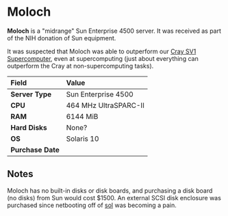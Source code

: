 # Moloch

**Moloch** is a "midrange" Sun Enterprise 4500 server. It was received as part of the NIH donation of Sun equipment.

It was suspected that Moloch was able to outperform our [Cray SV1 Supercomputer](cray-sv1-supercomputer.md), even at supercomputing (just about everything can outperform the Cray at non-supercomputing tasks).

| Field | Value |
| :---- | :---- |
| **Server Type** | Sun Enterprise 4500 |
| **CPU** | 464 MHz UltraSPARC-II |
| **RAM** | 6144 MiB |
| **Hard Disks** | 	None? |
| **OS** | 	Solaris 10 |
| **Purchase Date** |  |

## Notes

Moloch has no built-in disks or disk boards, and purchasing a disk board (no disks) from Sun would cost $1500. An external SCSI disk enclosure was purchased since netbooting off of [sol](sol.md) was becoming a pain.
